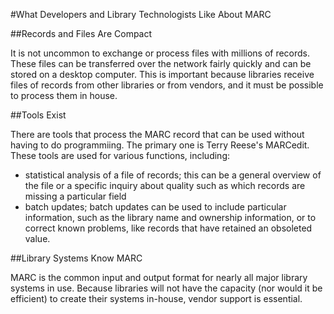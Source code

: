 #What Developers and Library Technologists Like About MARC

##Records and Files Are Compact

It is not uncommon to exchange or process files with millions of records. These files can be transferred over the network fairly quickly and can be stored on a desktop computer. This is important because libraries receive files of records from other libraries or from vendors, and it must be possible to process them in house.

##Tools Exist

There are tools that process the MARC record that can be used without having to do programmiing. The primary one is Terry Reese's MARCedit. These tools are used for various functions, including:

* statistical analysis of a file of records; this can be a general overview of the file or a specific inquiry about quality such as which records are missing a particular field
* batch updates; batch updates can be used to include particular information, such as the library name and ownership information, or to correct known problems, like records that have retained an obsoleted value.

##Library Systems Know MARC

MARC is the common input and output format for nearly all major library systems in use. Because libraries will not have the capacity (nor would it be efficient) to create their systems in-house, vendor support is essential. 
